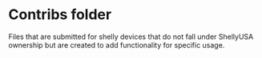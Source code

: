# Contribs folder

Files that are submitted for shelly devices that do not fall under ShellyUSA ownership but are created to add functionality for specific usage.
